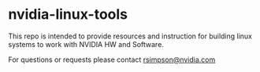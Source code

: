 # nvidia-linux-tools
This repo is intended to provide resources and instruction for building linux systems to work with NVIDIA HW and Software.

For questions or requests please contact rsimpson@nvidia.com
